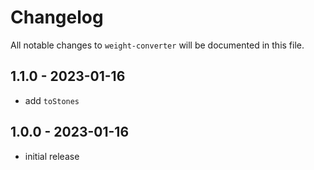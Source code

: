 # Changelog

All notable changes to `weight-converter` will be documented in this file.

## 1.1.0 - 2023-01-16

- add `toStones`

## 1.0.0 - 2023-01-16

- initial release


